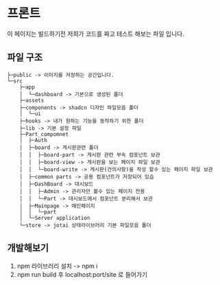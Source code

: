 # 프론트
이 페이지는 빌드하기전 저희가 코드를 짜고 테스트 해보는 파일 입니다.

## 파일 구조
```
├─public -> 이미지를 저장하는 공간입니다.
└─src
    ├─app
    │  └─dashboard -> 기본으로 생성된 폴더
    ├─assets 
    ├─components -> shadcn 디자인 파일모음 폴더
    │  └─ui 
    ├─hooks -> 내가 원하는 기능을 동작하기 위한 폴더
    ├─lib -> 기본 설정 파일
    ├─Part_compomnet
    │  ├─Auth
    │  ├─board -> 게시판관련 폴더
    │  │  ├─board-part -> 게시판 관련 부속 컴포넌트 보관 
    │  │  ├─board-view -> 게시판을 보는 페이지 파일 보관
    │  │  └─board-write -> 게시판(건의사항)을 작성 할수 있는 페이지 파일 보관
    │  ├─common parts -> 공용 컴포넌트가 저장되어 있습
    │  ├─DashBoard -> 대시보드
    │  │  ├─Admin -> 관리자만 볼수 있는 페이지 전용
    │  │  └─Part -> 대시보드에서 컴포넌트 분리해서 보관
    │  ├─Mainpage -> 메인페이지
    │  │  └─part
    │  └─Server application
    └─store -> jotai 상태라이브러리 기본 파일모음 폴더
```

## 개발해보기
1. npm 라이브러리 설치 -> npm i
2. npm run build 후 localhost:port/site 로 들어가기
